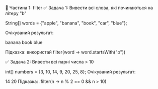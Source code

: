 🔹 Частина 1: filter
✅ Задача 1: Вивести всі слова, які починаються на літеру "b"

String[] words = {"apple", "banana", "book", "car", "blue"};

Очікуваний результат:

banana
book
blue

Підказка: використай filter(word -> word.startsWith("b"))

✅ Задача 2: Вивести всі парні числа > 10

int[] numbers = {3, 10, 14, 9, 20, 25, 8};
Очікуваний результат:

14
20
Підказка: .filter(n -> n % 2 == 0 && n > 10)